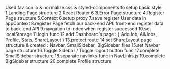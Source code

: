 Used favicon.io & normalize.css & styled-components to setup basic style
1.Landing Page structure
2.React Router 6
3.Error Page structure
4.Register Page structure
5.Context
6.setup proxy
7.save register User data in appContext
8.register Page fetch our back-end API: front-end register data to back-end API
9.navgation to index when register successed
10.set localStorage
11.login func
12.add Dashboard's page : { AddJob, AllJobs, Profile, Stats, ShareLayout }
13.protect route
14.set ShareLayout page structure & created : Navbar, SmallSidebar, BigSidebar files
15.set Navbar page structure
16.Toggle Sidebar / Toggle logout button func
17.complete SmallSidebar structure
18.separate navlinks func in NavLinks.js
19.complete BigSidebar structure
20.complete Profile structure

